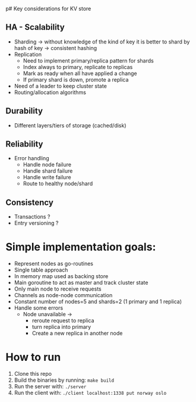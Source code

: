 p# Key considerations for KV store

## HA - Scalability
- Sharding -> without knowledge of the kind of key it is better to shard by hash of key -> consistent hashing
- Replication 
  - Need to implement primary/replica pattern for shards
  - Index always to primary, replicate to replicas
  - Mark as ready when all have applied a change
  - If primary shard is down, promote a replica
- Need of a leader to keep cluster state
- Routing/allocation algorithms
## Durability
- Different layers/tiers of storage (cached/disk)
## Reliability
- Error handling 
  - Handle node failure
  - Handle shard failure
  - Handle write failure
  - Route to healthy node/shard
## Consistency
- Transactions ?
- Entry versioning ?

# Simple implementation goals:

- Represent nodes as go-routines
- Single table approach
- In memory map used as backing store 
- Main goroutine to act as master and track cluster state
- Only main node to receive requests
- Channels as node-node communication 
- Constant number of nodes=5 and shards=2 (1 primary and 1 replica)
- Handle some errors 
  - Node unavailable ->
    - reroute request to replica
    - turn replica into primary
    - Create a new replica in another node
  
# How to run 

1. Clone this repo
2. Build the binaries by running: `make build`
3. Run the server with: `./server`
4. Run the client with: `./client localhost:1338 put norway oslo`